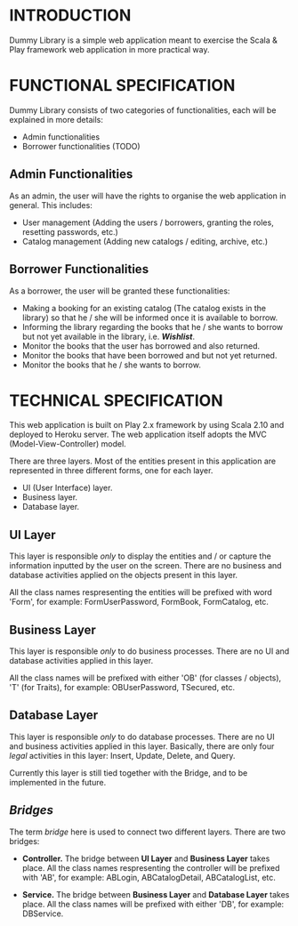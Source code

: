 INTRODUCTION
============

Dummy Library is a simple web application meant to exercise the Scala & Play framework web application in more practical way.

FUNCTIONAL SPECIFICATION
========================

Dummy Library consists of two categories of functionalities, each will be explained in more details:

 - Admin functionalities
 - Borrower functionalities (TODO)

Admin Functionalities
-------------------
As an admin, the user will have the rights to organise the web application in general. This includes:

 - User management (Adding the users / borrowers, granting the roles, resetting passwords, etc.)
 - Catalog management (Adding new catalogs / editing, archive, etc.)

Borrower Functionalities
------------------------
As a borrower, the user will be granted these functionalities:

 - Making a booking for an existing catalog (The catalog exists in the library) so that he / she will be informed once it is available to borrow.
 - Informing the library regarding the books that he / she wants to borrow but not yet available in the library, i.e. ***Wishlist***.
 - Monitor the books that the user has borrowed and also returned.
 - Monitor the books that have been borrowed and but not yet returned.
 - Monitor the books that he / she wants to borrow.


TECHNICAL SPECIFICATION
=======================
This web application is built on Play 2.x framework by using Scala 2.10 and deployed to Heroku server. The web application itself adopts the MVC (Model-View-Controller) model.

There are three layers. Most of the entities present in this application are represented in three different forms, one for each layer.
 - UI (User Interface) layer. 
 - Business layer.
 - Database layer.

UI Layer
--------
This layer is responsible *only* to display the entities and / or capture the information inputted by the user on the screen. There are no business and database activities applied on the objects present in this layer.

All the class names respresenting the entities will be prefixed with word 'Form', for example: FormUserPassword, FormBook, FormCatalog, etc.

Business Layer
--------------
This layer is responsible *only* to do business processes. There are no UI and database activities applied in this layer.

All the class names will be prefixed with either 'OB' (for classes / objects), 'T' (for Traits), for example: OBUserPassword, TSecured, etc.

Database Layer
--------------
This layer is responsible *only* to do database processes. There are no UI and business activities applied in this layer. Basically, there are only four *legal* activities in this layer: Insert, Update, Delete, and Query.

Currently this layer is still tied together with the Bridge, and to be implemented in the future.

*Bridges*
-------
The term *bridge* here is used to connect two different layers. There are two bridges:

 - **Controller.** The bridge between **UI Layer** and **Business Layer** takes place.
All the class names respresenting the controller will be prefixed with 'AB', for example: ABLogin, ABCatalogDetail, ABCatalogList, etc.

 - **Service.** The bridge between **Business Layer** and **Database Layer** takes place.
All the class names will be prefixed with either 'DB', for example: DBService.


